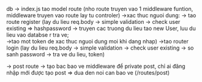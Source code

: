db -> index.js 
tao model
route (nho route truyen vao 1 middleware funtion, middleware truyen vao route lay tu controler)
->xac thuc nguoi dung: -> tao route register (lay du lieu req.body -> simple validation -> check user existing 
    => hashpassword -> truyen cac truong du lieu tao new User, luu du lieu vao databse r tra ve;  
    ->tao mot token de xac thuc nguoi dung moi khi dang nhap)
->tao router login (lay du lieu req.body -> simple validation -> check user existing -> so sanh password -> tra ve du lieu, token)

-> post route
-> tạo bac bao ve middleware để private post, chỉ ai đăng nhập mới được tạo post => dua den noi can bao ve (/routes/post)

